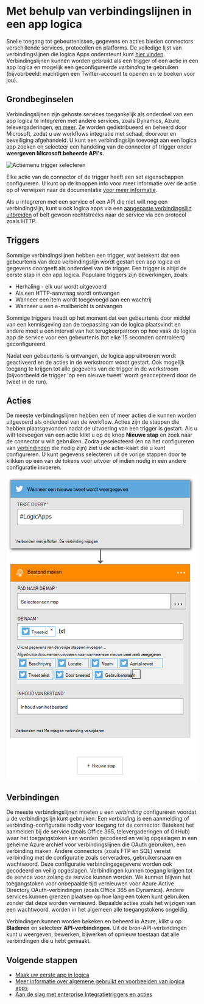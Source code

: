 <properties
    pageTitle="Overzicht van de logica Apps connectoren | Microsoft Azure"
    description="Overzicht van verbindingslijnen die kan worden gebruikt in een app logica"
    services=""
    documentationCenter="" 
    authors="jeffhollan"
    manager="erikre"
    editor=""
    tags="connectors"/>

<tags
   ms.service="logic-apps"
   ms.devlang="na"
   ms.topic="article"
   ms.tgt_pltfrm="na"
   ms.workload="na" 
   ms.date="07/15/2016"
   ms.author="jehollan"/>

# <a name="using-connectors-in-a-logic-app"></a>Met behulp van verbindingslijnen in een app logica

Snelle toegang tot gebeurtenissen, gegevens en acties bieden connectors verschillende services, protocollen en platforms.  De volledige lijst van verbindingslijnen die logica Apps ondersteunt kunt [hier vinden](apis-list.md).  Verbindingslijnen kunnen worden gebruikt als een trigger of een actie in een app logica en mogelijk een geconfigureerde *verbinding* te gebruiken (bijvoorbeeld: machtigen een Twitter-account te openen en te boeken voor jou).

## <a name="basics"></a>Grondbeginselen

Verbindingslijnen zijn gehoste services toegankelijk als onderdeel van een app logica te integreren met andere services, zoals Dynamics, Azure, televergaderingen, [en meer](apis-list.md).  Ze worden gedistribueerd en beheerd door Microsoft, zodat u uw workflows integratie met schaal, doorvoer en beveiliging afgehandeld.  U kunt een verbindingslijn toevoegt aan een logica app zoeken en selecteer een handeling van de connector of trigger onder **weergeven Microsoft beheerde API's**.

![Actiemenu trigger selecteren][1]

Elke actie van de connector of de trigger heeft een set eigenschappen configureren.  U kunt op de knoppen info voor meer informatie over de actie op of verwijzen naar de documentatie [voor meer informatie](apis-list.md).

Als u integreren met een service of een API die niet wilt nog een verbindingslijn, kunt u ook logica apps via een [aangepaste verbindingslijn uitbreiden](../app-service-logic/app-service-logic-create-api-app.md) of belt gewoon rechtstreeks naar de service via een protocol zoals HTTP.

## <a name="triggers"></a>Triggers

Sommige verbindingslijnen hebben een trigger, wat betekent dat een gebeurtenis van deze verbindingslijn wordt gestart een app logica en gegevens doorgeeft als onderdeel van de trigger.  Een trigger is altijd de eerste stap in een app logica.  Populaire triggers zijn bewerkingen, zoals:
 
 * Herhaling - elk uur wordt uitgevoerd
 * Als een HTTP-aanvraag wordt ontvangen
 * Wanneer een item wordt toegevoegd aan een wachtrij
 * Wanneer u een e-mailbericht is ontvangen
 
Sommige triggers treedt op het moment dat een gebeurtenis door middel van een kennisgeving aan de toepassing van de logica plaatsvindt en andere moet u een interval van het terugkeerpatroon op hoe vaak de logica app de service voor een gebeurtenis (tot elke 15 seconden controleert) geconfigureerd.  

Nadat een gebeurtenis is ontvangen, de logica app uitvoeren wordt geactiveerd en de acties in de werkstroom wordt gestart.  Ook mogelijk toegang te krijgen tot alle gegevens van de trigger in de werkstroom (bijvoorbeeld de trigger 'op een nieuwe tweet' wordt geaccepteerd door de tweet in de run).

## <a name="actions"></a>Acties

De meeste verbindingslijnen hebben een of meer acties die kunnen worden uitgevoerd als onderdeel van de workflow.  Acties zijn de stappen die hebben plaatsgevonden nadat de uitvoering van een trigger is gestart.  Als u wilt toevoegen van een actie klikt u op de knop **Nieuwe stap** en zoek naar de connector u wilt gebruiken.  Zodra geselecteerd (en na het configureren van [verbindingen](#connections) die nodig zijn) ziet u de actie-kaart die u kunt configureren.  U kunt gegevens selecteren uit de vorige stappen door te klikken op een van de tokens voor uitvoer of indien nodig in een andere configuratie invoeren.

![De actie van een connector configureren][2]

## <a name="connections"></a>Verbindingen

De meeste verbindingslijnen moeten u een *verbinding* configureren voordat u de verbindingslijn kunt gebruiken.  Een *verbinding* is een aanmelding of verbinding-configuratie nodig voor toegang tot de connector.  Betekent het aanmelden bij de service (zoals Office 365, televergaderingen of GitHub) waar het toegangstoken kan worden gecodeerd en veilig opgeslagen in een geheime Azure archief voor verbindingslijnen die OAuth gebruiken, een verbinding maken.  Andere connectors (zoals FTP en SQL) vereist verbinding met de configuratie zoals serveradres, gebruikersnaam en wachtwoord.  Deze configuratie verbindingsgegevens worden ook gecodeerd en veilig opgeslagen.  Verbindingen kunnen toegang krijgen tot de service voor zolang de service kunnen worden.  We kunnen blijven het toegangstoken voor onbepaalde tijd vernieuwen voor Azure Active Directory OAuth-verbindingen (zoals Office 365 en Dynamics).  Andere services kunnen grenzen plaatsen op hoe lang een token kunt gebruiken zonder dat deze worden vernieuwd.  Bepaalde acties zoals het wijzigen van een wachtwoord, worden in het algemeen alle toegangstokens ongeldig.  

Verbindingen kunnen worden bekeken en beheerd in Azure, klikt u op **Bladeren** en selecteer **API-verbindingen**.  Uit de bron-API-verbindingen kunt u weergeven, bewerken, bijwerken of opnieuw toestaan dat alle verbindingen die u hebt gemaakt.

## <a name="next-steps"></a>Volgende stappen

- [Maak uw eerste app in logica](../app-service-logic/app-service-logic-create-a-logic-app.md)
- [Meer informatie over algemene gebruikt en voorbeelden van logica apps](../app-service-logic/app-service-logic-examples-and-scenarios.md)
- [Aan de slag met enterprise Integratietriggers en acties](../app-service-logic/app-service-logic-enterprise-integration-overview.md)

<!--Image References -->
[1]: ./media/connectors-overview/addAction.png
[2]: ./media/connectors-overview/configureAction.png
